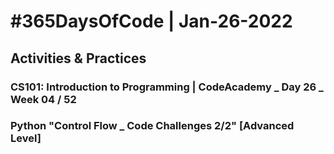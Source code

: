 # #365DaysOfCode | Jan-26-2022
## Activities & Practices
### CS101: Introduction to Programming | CodeAcademy _ Day 26 _ Week 04 / 52

### Python "Control Flow _ Code Challenges 2/2" [Advanced Level]

